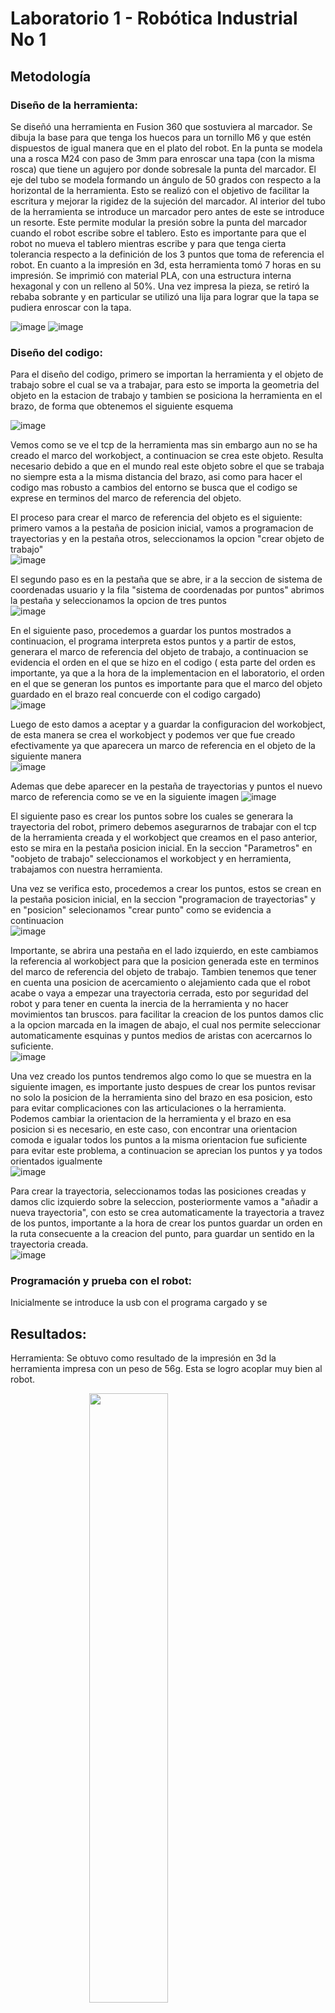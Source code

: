 # Laboratorio 1 - Robótica Industrial No 1

## Metodología


### Diseño de la herramienta:
Se diseñó una herramienta en Fusion 360 que sostuviera al marcador. Se dibuja la base para que tenga los huecos para un tornillo M6 y que estén dispuestos de igual manera que en el plato del robot. En la punta se modela una a rosca M24 con paso de 3mm para enroscar una tapa (con la misma rosca) que tiene un agujero por donde sobresale la punta del marcador. El eje del tubo se modela formando un ángulo de 50 grados con respecto a la horizontal de la herramienta. Esto se realizó con el objetivo de facilitar la escritura y mejorar la rigidez de la sujeción del marcador. Al interior del tubo de la herramienta se introduce un marcador pero antes de este se introduce un resorte. Este permite modular la presión sobre la punta del marcador cuando el robot escribe sobre el tablero. Esto es importante para que el robot no mueva el tablero mientras escribe y para que tenga cierta tolerancia respecto a la definición de los 3 puntos que toma de referencia el robot.
En cuanto a la impresión en 3d, esta herramienta tomó 7 horas en su impresión. Se imprimió con material PLA, con una estructura interna hexagonal y con un relleno al 50%.
Una vez impresa la pieza, se retiró la rebaba sobrante y en particular se utilizó una lija para lograr que la tapa se pudiera enroscar con la tapa. 

![image](https://user-images.githubusercontent.com/37639887/188252280-6c8dfb24-d5ab-4b71-9382-1f3b9d49c69f.png)
![image](https://user-images.githubusercontent.com/37639887/188252345-2607a76a-2e65-4cdf-a302-044ae4b66fab.png)



### Diseño del codigo: 
Para el diseño del codigo, primero se importan la herramienta y el objeto de trabajo sobre el cual se va a trabajar, para esto se importa la geometria del objeto en la estacion de trabajo y tambien se posiciona la herramienta en el brazo, de forma que obtenemos el siguiente esquema  

![image](https://user-images.githubusercontent.com/38962033/188245916-d6d916a5-4c54-4465-b880-f4725411326f.png)  

Vemos como se ve el tcp de la herramienta mas sin embargo aun no se ha creado el marco del workobject, a continuacion se crea este objeto. Resulta necesario debido a que en el mundo real este objeto sobre el que se trabaja no siempre esta a la misma distancia del brazo, asi como para hacer el codigo mas robusto a cambios del entorno se busca que el codigo se exprese en terminos del marco de referencia del objeto.

El proceso para crear el marco de referencia del objeto es el siguiente: primero vamos a la pestaña de posicion inicial, vamos a programacion de trayectorias y en la pestaña otros, seleccionamos la opcion "crear objeto de trabajo"  
![image](https://user-images.githubusercontent.com/38962033/188246774-135f161f-3738-45ea-9e6c-37d200213212.png)

El segundo paso es en la pestaña que se abre, ir a la seccion de sistema de coordenadas usuario y la fila "sistema de coordenadas por puntos" abrimos la pestaña y seleccionamos la opcion de tres puntos  
![image](https://user-images.githubusercontent.com/38962033/188247350-f75e1f99-4a78-472e-ad2f-905ef48883a2.png)

En el siguiente paso, procedemos a guardar los puntos mostrados a continuacion, el programa interpreta estos puntos y a partir de estos, generara el marco de referencia del objeto de trabajo, a continuacion se evidencia el orden en el que se hizo en el codigo ( esta parte del orden es importante, ya que a la hora de la implementacion en el laboratorio, el orden en el que se generan los puntos es importante para que el marco del objeto guardado en el brazo real concuerde con el codigo cargado)  
![image](https://user-images.githubusercontent.com/38962033/188247686-370c535a-f9d3-4f7f-af2e-b30552d39dd1.png)

Luego de esto damos a aceptar y a guardar la configuracion del workobject, de esta manera se crea el workobject y podemos ver que fue creado efectivamente ya que aparecera un marco de referencia en el objeto de la siguiente manera  
![image](https://user-images.githubusercontent.com/38962033/188247926-38977d02-9e1d-49d1-bbfb-4a17de163539.png)  

Ademas que debe aparecer en la pestaña de trayectorias y puntos el nuevo marco de referencia como se ve en la siguiente imagen
![image](https://user-images.githubusercontent.com/38962033/188248022-47533472-f7d7-4208-849a-6ec8b33103ea.png)  

El siguiente paso es crear los puntos sobre los cuales se generara la trayectoria del robot, primero debemos asegurarnos de trabajar con el tcp de la herramienta creada y el workobject que creamos en el paso anterior, esto se mira en la pestaña posicion inicial. En la seccion "Parametros" en "oobjeto de trabajo" seleccionamos el workobject y en herramienta, trabajamos con nuestra herramienta.  

Una vez se verifica esto, procedemos a crear los puntos, estos se crean en la pestaña posicion inicial, en la seccion "programacion de trayectorias" y en "posicion" selecionamos "crear punto" como se evidencia a continuacion  
![image](https://user-images.githubusercontent.com/38962033/188248303-c871f663-266f-4cbf-a042-f8bc867cf728.png)  

Importante, se abrira una pestaña en el lado izquierdo, en este cambiamos la referencia al workobject para que la posicion generada este en terminos del marco de referencia del objeto de trabajo. Tambien tenemos que tener en cuenta una posicion de acercamiento o alejamiento cada que el robot acabe o vaya a empezar una trayectoria cerrada, esto por seguridad del robot y para tener en cuenta la inercia de la herramienta y no hacer movimientos tan bruscos. para facilitar la creacion de los puntos damos clic a la opcion marcada en la imagen de abajo, el cual nos permite seleccionar automaticamente esquinas y puntos medios de aristas con acercarnos lo suficiente.  
![image](https://user-images.githubusercontent.com/38962033/188248724-0f8d7133-b6ce-48b5-9d49-040391b6ed92.png)  

Una vez creado los puntos tendremos algo como lo que se muestra en la siguiente imagen, es importante justo despues de crear los puntos revisar no solo la posicion de la herramienta sino del brazo en esa posicion, esto para evitar complicaciones con las articulaciones o la herramienta. Podemos cambiar la orientacion de la herramienta y el brazo en esa posicion si es necesario, en este caso, con encontrar una orientacion comoda e igualar todos los puntos a la misma orientacion fue suficiente para evitar este problema, a continuacion se aprecian los puntos y ya todos orientados igualmente  
![image](https://user-images.githubusercontent.com/38962033/188248989-237b7cc7-c199-4d9f-99d7-13db317ab960.png)  

Para crear la trayectoria, seleccionamos todas las posiciones creadas y damos clic izquierdo sobre la seleccion, posteriormente vamos a "añadir a nueva trayectoria", con esto se crea automaticamente la trayectoria a travez de los puntos, importante a la hora de crear los puntos guardar un orden en la ruta consecuente a la creacion del punto, para guardar un sentido en la trayectoria creada.  
![image](https://user-images.githubusercontent.com/38962033/188249634-5ec19afd-c106-4d97-b16f-ca9c9f2d290e.png)

### Programación y prueba con el robot:
Inicialmente se introduce la usb con el programa cargado y  se 

## Resultados:
	
Herramienta:
Se obtuvo como resultado de la impresión en 3d la herramienta impresa con un peso de 56g. Esta se logro acoplar muy bien al robot.

<img src="https://user-images.githubusercontent.com/37639887/188252846-15744b92-14f8-49e5-b381-9c9702881be8.png" width="200" height="auto" style="display: block;
  margin-left: auto;
  margin-right: auto;
  width: 50%;">
	
	Simulación:
Se obtuvo la simulación del movimiento del robot con las letras DA.
En el siguiente link se observa la simulación lograda con robotstudio: 
	Programa y prueba con el robot:
	Se logró realizar la escritura de las letras en el tablero como se ve en el video a continuación:
	Link al video: https://youtu.be/jJ5Ot2ZODrU

## Analisis

## Conclusiones:
La definición de un work object permite realizar una operación para la que fue programado el robot sobre un plano que se define en la práctica en el lugar de trabajo. Esto permite el uso del mismo programa cuando hay cambios o se desconoce en cierta medida el entorno de trabajo en el que el robot hará la tarea. Todo esto sin necesidad de reescribir un programa para la misma tarea.

El poder simular al robot en software permite que se tenga certeza de que el programa se ejecuta como uno espera y también permite detectar los errores o aspectos indeseables del programa y todo esto sin disponer del robot. Esto facilita la labor de programación y depuración, pues así  no se requiere tener un robot al lado para poderlo programar y además hace que el proceso de programación y diseño del programa sea más seguro para las personas, el robot y su entorno.








